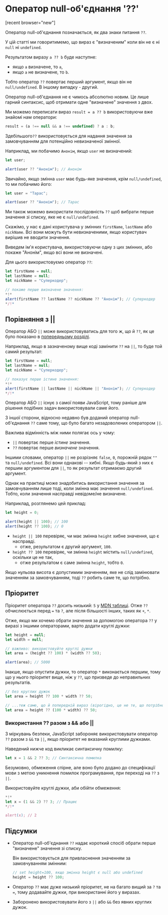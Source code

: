 # Оператор null-об'єднання '??'

[recent browser="new"]

Оператор null-об'єднання позначається, як два знаки питання `??`.

У цій статті ми говоритимемо, що вираз є "визначеним" коли він не є ні `null` ні `undefined`.

Результатом виразу `a ?? b` буде наступне:
- якщо `a` визначене, то `a`,
- якщо `a` не визначене, то `b`.


Тобто оператор `??` повертає перший аргумент, якщо він не `null/undefined`. В іншому випадку - другий.

Оператор null-об'єднання не є чимось абсолютно новим. Це лише гарний синтаксис, щоб отримати одне "визначене" значення з двох.

Ми можемо переписати вираз `result = a ?? b` використовуючи вже знайомі нам оператори:

```js
result = (a !== null && a !== undefined) ? a : b;
```

Здебільшого`??` використовується для надання значення за замовчуванням для потенційно невизначеної змінної.

Наприклад, ми побачимо `Анонім`, якщо `user` не визначений:

```js run
let user;

alert(user ?? "Анонім"); // Анонім
```

Звичайно, якщо змінна `user` має будь-яке значення, крім `null/undefined`, то ми побачимо його:

```js run
let user = "Тарас";

alert(user ?? "Анонім"); // Тарас
```

Ми також можемо використати послідовність `??` щоб вибрати перше значення зі списку, яке не є `null/undefined`.

Скажімо, у нас є дані користувача у змінних `firstName`, `lastName` або `nickName`. Всі вони можуть бути невизначеними, якщо користувач вирішив не вводити значення.

Виведем ім'я користувача, використовуючи одну з цих змінних, або покаже "Анонім", якщо всі вони не визначені.

Для цього використовуємо оператор `??`:

```js run
let firstName = null;
let lastName = null;
let nickName = "Суперкодер";

// покаже перше визначене значення:
*!*
alert(firstName ?? lastName ?? nickName ?? "Анонім"); // Суперкодер
*/!*
```

## Порівняння з ||

Оператор АБО `||` може використовуватись для того ж, що й `??`, як це було показано в [попередньому розділі](info:logical-operators#or-finds-the-first-truthy-value).

Наприклад, якщо в зазначеному вище коді замінити `??` на `||`, то буде той самий результат:

```js run
let firstName = null;
let lastName = null;
let nickName = "Суперкодер";

// показує перше істине значення:
*!*
alert(firstName || lastName || nickName || "Анонім"); // Суперкодер
*/!*
```

Оператор АБО `||` існує з самої появи JavaScript, тому раніше для рішення подібних задач використовували саме його.

З іншої сторони, відносно недавно був доданий оператор null-об'єднання `??` саме тому, що було багато незадоволених оператором `||`.

Важлива відмінність між ними полягає ось у чому:
- `||` повертає перше *істине* значення.
- `??` повертає перше *визначене* значення.

Іншими словами, оператор `||` не розрізняє `false`, `0`, порожній рядок `""` та `null/undefined`. Всі вони однакові -- хибні. Якщо будь-який з них є першим аргументом для `||`, то як результат отримаємо другий аргумент.

Однак на практиці може знадобитись використання значення за замовчуванням лише тоді, коли змінна має значення `null/undefined`. Тобто, коли значення насправді невідоме/не визначене.

Наприклад, розглянемо цей приклад:

```js run
let height = 0;

alert(height || 100); // 100
alert(height ?? 100); // 0
```

- `height || 100` перевіряє, чи має змінна `height` хибне значення, що є насправді.
    - отже, результатом є другий аргумент, `100`.
- `height ?? 100` перевіряє, чи змінна `height` містить `null/undefined`, оскільки це не так,
    - отже результатом є саме змінна `height`, тобто `0`.

Якщо нульова висота є допустимим значенням, яке не слід замінювати значенням за замовчуванням, тоді `??` робить саме те, що потрібно.

## Пріоритет

Пріоритет оператора `??` досить низький: `5` у [MDN таблиці](https://developer.mozilla.org/en-US/docs/Web/JavaScript/Reference/Operators/Operator_Precedence#Table). Отже `??` обчислюється перед `=` та `?`, але після більшості інших, таких як `+`, `*`.

Отже, якщо ми хочемо обрати значення за допомогою оператора `??` у виразі з іншими операторами, варто додати круглі дужки:

```js run
let height = null;
let width = null;

// важливо: використовуйте круглі дужки
let area = (height ?? 100) * (width ?? 50);

alert(area); // 5000
```

Інакше, якщо опустити дужки, то оператор `*` виконається першим, тому що у нього пріоритет вище, ніж у `??`, що призведе до неправильних результатів.

```js
// без круглих дужок
let area = height ?? 100 * width ?? 50;

// ...теж саме, що й попередній вираз (вірогідно, це не те, що потрібно):
let area = height ?? (100 * width) ?? 50;
```

### Використання ?? разом з && або ||

З міркувань безпеки, JavaScript забороняє використовувати оператор `??` разом з `&&` та `||`, якщо пріоритет не вказаний круглими дужками.

Наведений нижче код викликає синтаксичну помилку:

```js run
let x = 1 && 2 ?? 3; // Синтаксична помилка
```

Безумовно, обмеження спірне, але воно було додано до специфікації мови з метою уникнення помилок програмування, при переході на `??` з `||`.

Використовуйте круглі дужки, аби обійти обмеження:

```js run
*!*
let x = (1 && 2) ?? 3; // Працює
*/!*

alert(x); // 2
```

## Підсумки

- Оператор null-об'єднання `??` надає короткий спосіб обрати перше "визначене" значення зі списку.

    Він використовується для привласнення значенням за замовчуванням змінним:

    ```js
    // set height=100, якщо змінна height є null або undefined
    height = height ?? 100;
    ```

- Оператор `??` має дуже низький пріоритет, не на багато вищий за `?` та `=`, тому додавайте дужки, при використанні його у виразах.
- Заборонено використовувати його з `||` або `&&` без явних круглих дужок.
